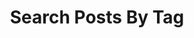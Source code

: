 ---
permalink: /tags/
layout: tags
title: "Search Posts By Tag"
excerpt: "Minimal Mistakes is a flexible two-column Jekyll theme."
toc: true
---